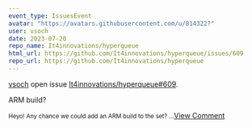 ```yaml
---
event_type: IssuesEvent
avatar: "https://avatars.githubusercontent.com/u/814322?"
user: vsoch
date: 2023-07-20
repo_name: It4innovations/hyperqueue
html_url: https://github.com/It4innovations/hyperqueue/issues/609
repo_url: https://github.com/It4innovations/hyperqueue
---
```


<a href='https://github.com/vsoch' target='_blank'>vsoch</a> open issue <a href='https://github.com/It4innovations/hyperqueue/issues/609' target='_blank'>It4innovations/hyperqueue#609</a>.

<p>ARM build?</p><small>Heyo! Any chance we could add an ARM build to the set?...</small><a href='https://github.com/It4innovations/hyperqueue/issues/609' target='_blank'>View Comment</a>